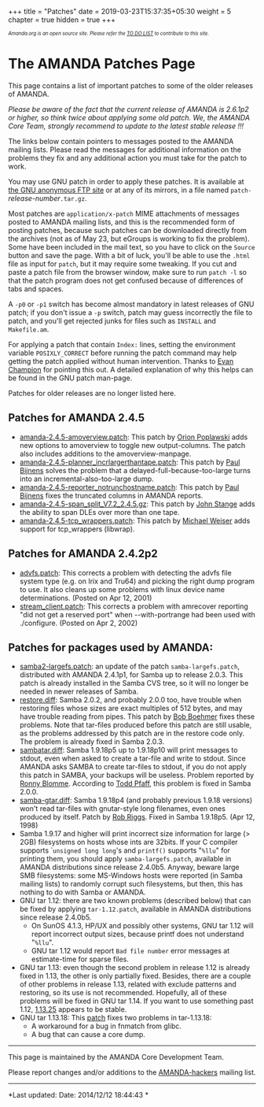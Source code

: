 +++
title = "Patches"
date = 2019-03-23T15:37:35+05:30
weight = 5
chapter = true
hidden = true
+++

*<sub><sub>Amanda.org is an open source site. Please refer the [TO DO LIST](./about/_do) to contribute to this site.</sub></sub>*

The AMANDA Patches Page
=======================

This page contains a list of important patches to some of the older
releases of AMANDA.

*Please be aware of the fact that the current release of AMANDA is
2.6.1p2 or higher, so think twice about applying some old patch. We, the
AMANDA Core Team, strongly recommend to update to the latest stable
release !!!*

The links below contain pointers to messages posted to the AMANDA
mailing lists. Please read the messages for additional information on
the problems they fix and any additional action you must take for the
patch to work.

You may use GNU patch in order to apply these patches. It is available
at [the GNU anonymous FTP site](ftp://ftp.gnu.org/pub/gnu) or at any of
its mirrors, in a file named `patch-`*release-number*`.tar.gz`.

Most patches are `application/x-patch` MIME attachments of messages
posted to AMANDA mailing lists, and this is the recommended form of
posting patches, because such patches can be downloaded directly from
the archives (not as of May 23, but eGroups is working to fix the
problem). Some have been included in the mail text, so you have to click
on the `Source` button and save the page. With a bit of luck, you'll be
able to use the `.html` file as input for `patch`, but it may require
some tweaking. If you cut and paste a patch file from the browser
window, make sure to run `patch -l` so that the patch program does not
get confused because of differences of tabs and spaces.

A `-p0` or `-p1` switch has become almost mandatory in latest releases
of GNU patch; if you don't issue a `-p` switch, patch may guess
incorrectly the file to patch, and you'll get rejected junks for files
such as `INSTALL` and `Makefile.am`.

For applying a patch that contain `Index:` lines, setting the
environment variable `POSIXLY_CORRECT` before running the patch command
may help getting the patch applied without human intervention. Thanks to
[Evan Champion](mailto:<evanc@synapse.net>) for pointing this out. A
detailed explanation of why this helps can be found in the GNU patch
man-page.

Patches for older releases are no longer listed here.

Patches for AMANDA 2.4.5
------------------------

-   [amanda-2.4.5-amoverview.patch](2.4.5/amanda-2.4.5-amoverview.patch):
    This patch by [Orion Poplawski](mailto:<orion@cora.nwra.com) adds
    new options to amoverview to toggle new output-columns. The patch
    also includes additions to the amoverview-manpage.
-   [amanda-2.4.5-planner\_incrlargerthantape.patch](2.4.5/amanda-2.4.5-planner_incrlargerthantape.patch):
    This patch by [Paul Bijnens](mailto:<paul.bijnens@xplanation.com)
    solves the problem that a delayed-full-because-too-large turns into
    an incremental-also-too-large dump.
-   [amanda-2.4.5-reporter\_notrunchostname.patch](2.4.5/amanda-2.4.5-reporter_notrunchostname.patch):
    This patch by [Paul Bijnens](mailto:<paul.bijnens@xplanation.com)
    fixes the truncated columns in AMANDA reports.
-   [amanda-2.4.5-span\_split\_V7.2\_2.4.5.gz](2.4.5/amanda-2.4.5-span_split_V7.2_2.4.5.gz):
    This patch by [John Stange](mailto:<building@cs.umd.edu) adds the
    ability to span DLEs over more than one tape.
-   [amanda-2.4.5-tcp\_wrappers.patch](2.4.5/amanda-2.4.5-tcp_wrappers.patch):
    This patch by [Michael Weiser](mailto:<michael@weiser.dinsnail.net)
    adds support for tcp\_wrappers (libwrap).

Patches for AMANDA 2.4.2p2
--------------------------

-   [advfs.patch](2.4.2p2/advfs.diff): This corrects a problem with
    detecting the advfs file system type (e.g. on Irix and Tru64) and
    picking the right dump program to use. It also cleans up some
    problems with linux device name determinations. (Posted on Apr 12,
    2001)
-   [stream\_client.patch](2.4.2p2/stream_client.diff): This corrects a
    problem with amrecover reporting "did not get a reserved port" when
    --with-portrange had been used with ./configure. (Posted on Apr 2,
    2002)

Patches for packages used by AMANDA:
------------------------------------

-   [samba2-largefs.patch](http://www.egroups.com/group/amanda-hackers/1101.html?):
    an update of the patch `samba-largefs.patch`, distributed with
    AMANDA 2.4.1p1, for Samba up to release 2.0.3. This patch is already
    installed in the Samba CVS tree, so it will no longer be needed in
    newer releases of Samba.
-   [restore.diff](http://www.egroups.com/group/amanda-users/11432.html?):
    Samba 2.0.2, and probably 2.0.0 too, have trouble when restoring
    files whose sizes are exact multiples of 512 bytes, and may have
    trouble reading from pipes. This patch by [Bob
    Boehmer](mailto:boehmer@worldnet.att.net) fixes these problems. Note
    that tar-files produced before this patch are still usable, as the
    problems addressed by this patch are in the restore code only. The
    problem is already fixed in Samba 2.0.3.
-   [sambatar.diff](http://www.egroups.com/group/amanda-users/mg2115354892.html?):
    Samba 1.9.18p5 up to 1.9.18p10 will print messages to stdout, even
    when asked to create a tar-file and write to stdout. Since AMANDA
    asks SAMBA to create tar-files to stdout, if you do not apply this
    patch in SAMBA, your backups will be useless. Problem reported by
    [Ronny Blomme](mailto:<Ronny.Blomme@elis.rug.ac.be>). According to
    [Todd Pfaff](mailto:pfaff@McMaster.CA), this problem is fixed in
    Samba 2.0.0.
-   [samba-gtar.diff](ftp://ftp.AMANDA.org/pub/amanda/maillist-archives/amanda-users/www/users/Apr-Jun.1998/msg00208.html):
    Samba 1.9.18p4 (and probably previous 1.9.18 versions) won't read
    tar-files with gnutar-style long filenames, even ones produced by
    itself. Patch by [Rob Riggs](mailto:<rob@devilsthumb.com>). Fixed in
    Samba 1.9.18p5. (Apr 12, 1998)
-   Samba 1.9.17 and higher will print incorrect size information for
    large (\> 2GB) filesystems on hosts whose ints are 32bits. If your C
    compiler supports \``unsigned long long`'s and `printf()` supports
    "`%llu`" for printing them, you should apply `samba-largefs.patch`,
    available in AMANDA distributions since release 2.4.0b5. Anyway,
    beware large SMB filesystems: some MS-Windows hosts were reported
    (in Samba mailing lists) to randomly corrupt such filesystems, but
    then, this has nothing to do with Samba or AMANDA.
-   GNU tar 1.12: there are two known problems (described below) that
    can be fixed by applying `tar-1.12.patch`, available in AMANDA
    distributions since release 2.4.0b5.
    -   On SunOS 4.1.3, HP/UX and possibly other systems, GNU tar 1.12
        will report incorrect output sizes, because printf does not
        understand "`%llu`".
    -   GNU tar 1.12 would report `Bad file number` error messages at
        estimate-time for sparse files.
-   GNU tar 1.13: even though the second problem in release 1.12 is
    already fixed in 1.13, the other is only partially fixed. Besides,
    there are a couple of other problems in release 1.13, related with
    exclude patterns and restoring, so its use is not recommended.
    Hopefully, all of these problems will be fixed in GNU tar 1.14. If
    you want to use something past 1.12,
    [1.13.25](ftp://alpha.gnu.org/pub/gnu/tar/tar-1.13.25.tar.gz)
    appears to be stable.
-   GNU tar 1.13.18: This [patch](tar-1.13.18.diff) fixes two problems
    in tar-1.13.18:
    -   A workaround for a bug in fnmatch from glibc.
    -   A bug that can cause a core dump.

* * * * *

This page is maintained by the AMANDA Core Development Team.

Please report changes and/or additions to the
[AMANDA-hackers](mailto:<AMANDA-hackers@AMANDA.org>) mailing list.

* * * * *

*Last updated: Date: 2014/12/12 18:44:43 *
